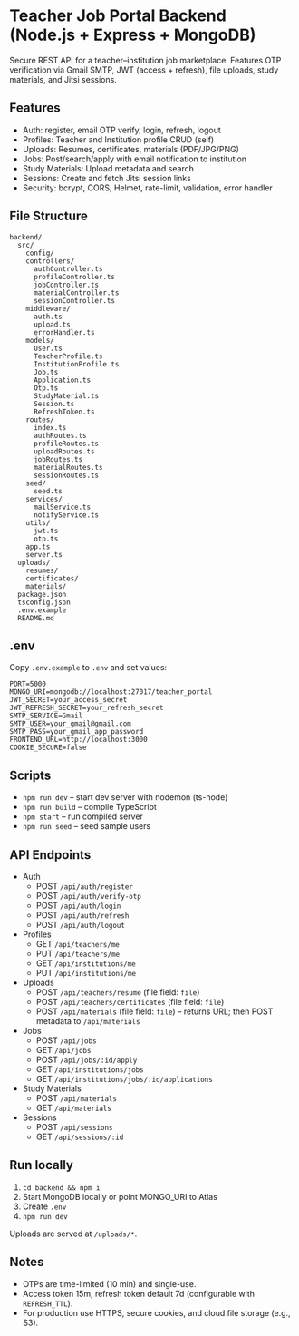 # Teacher Job Portal Backend (Node.js + Express + MongoDB)

Secure REST API for a teacher–institution job marketplace. Features OTP verification via Gmail SMTP, JWT (access + refresh), file uploads, study materials, and Jitsi sessions.

## Features
- Auth: register, email OTP verify, login, refresh, logout
- Profiles: Teacher and Institution profile CRUD (self)
- Uploads: Resumes, certificates, materials (PDF/JPG/PNG)
- Jobs: Post/search/apply with email notification to institution
- Study Materials: Upload metadata and search
- Sessions: Create and fetch Jitsi session links
- Security: bcrypt, CORS, Helmet, rate-limit, validation, error handler

## File Structure
```
backend/
  src/
    config/
    controllers/
      authController.ts
      profileController.ts
      jobController.ts
      materialController.ts
      sessionController.ts
    middleware/
      auth.ts
      upload.ts
      errorHandler.ts
    models/
      User.ts
      TeacherProfile.ts
      InstitutionProfile.ts
      Job.ts
      Application.ts
      Otp.ts
      StudyMaterial.ts
      Session.ts
      RefreshToken.ts
    routes/
      index.ts
      authRoutes.ts
      profileRoutes.ts
      uploadRoutes.ts
      jobRoutes.ts
      materialRoutes.ts
      sessionRoutes.ts
    seed/
      seed.ts
    services/
      mailService.ts
      notifyService.ts
    utils/
      jwt.ts
      otp.ts
    app.ts
    server.ts
  uploads/
    resumes/
    certificates/
    materials/
  package.json
  tsconfig.json
  .env.example
  README.md
```

## .env
Copy `.env.example` to `.env` and set values:
```
PORT=5000
MONGO_URI=mongodb://localhost:27017/teacher_portal
JWT_SECRET=your_access_secret
JWT_REFRESH_SECRET=your_refresh_secret
SMTP_SERVICE=Gmail
SMTP_USER=your_gmail@gmail.com
SMTP_PASS=your_gmail_app_password
FRONTEND_URL=http://localhost:3000
COOKIE_SECURE=false
```

## Scripts
- `npm run dev` – start dev server with nodemon (ts-node)
- `npm run build` – compile TypeScript
- `npm start` – run compiled server
- `npm run seed` – seed sample users

## API Endpoints
- Auth
  - POST `/api/auth/register`
  - POST `/api/auth/verify-otp`
  - POST `/api/auth/login`
  - POST `/api/auth/refresh`
  - POST `/api/auth/logout`
- Profiles
  - GET `/api/teachers/me`
  - PUT `/api/teachers/me`
  - GET `/api/institutions/me`
  - PUT `/api/institutions/me`
- Uploads
  - POST `/api/teachers/resume` (file field: `file`)
  - POST `/api/teachers/certificates` (file field: `file`)
  - POST `/api/materials` (file field: `file`) – returns URL; then POST metadata to `/api/materials`
- Jobs
  - POST `/api/jobs`
  - GET `/api/jobs`
  - POST `/api/jobs/:id/apply`
  - GET `/api/institutions/jobs`
  - GET `/api/institutions/jobs/:id/applications`
- Study Materials
  - POST `/api/materials`
  - GET `/api/materials`
- Sessions
  - POST `/api/sessions`
  - GET `/api/sessions/:id`

## Run locally
1. `cd backend && npm i`
2. Start MongoDB locally or point MONGO_URI to Atlas
3. Create `.env`
4. `npm run dev`

Uploads are served at `/uploads/*`.

## Notes
- OTPs are time-limited (10 min) and single-use.
- Access token 15m, refresh token default 7d (configurable with `REFRESH_TTL`).
- For production use HTTPS, secure cookies, and cloud file storage (e.g., S3).
